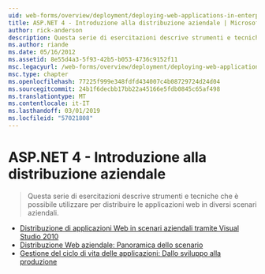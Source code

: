 ```yaml
---
uid: web-forms/overview/deployment/deploying-web-applications-in-enterprise-scenarios/index
title: ASP.NET 4 - Introduzione alla distribuzione aziendale | Microsoft Docs
author: rick-anderson
description: Questa serie di esercitazioni descrive strumenti e tecniche che è possibile utilizzare per distribuire le applicazioni web in diversi scenari aziendali.
ms.author: riande
ms.date: 05/16/2012
ms.assetid: 8e55d4a3-5f93-42b5-b053-4736c9152f11
msc.legacyurl: /web-forms/overview/deployment/deploying-web-applications-in-enterprise-scenarios
msc.type: chapter
ms.openlocfilehash: 77225f999e348fdfd434007c4b08729724d24d04
ms.sourcegitcommit: 24b1f6decbb17bb22a45166e5fdb0845c65af498
ms.translationtype: MT
ms.contentlocale: it-IT
ms.lasthandoff: 03/01/2019
ms.locfileid: "57021808"
---
```

<a name="aspnet-4---enterprise-deployment-introduction"></a>ASP.NET 4 - Introduzione alla distribuzione aziendale
====================
> Questa serie di esercitazioni descrive strumenti e tecniche che è possibile utilizzare per distribuire le applicazioni web in diversi scenari aziendali.


- [Distribuzione di applicazioni Web in scenari aziendali tramite Visual Studio 2010](deploying-web-applications-in-enterprise-scenarios.md)
- [Distribuzione Web aziendale: Panoramica dello scenario](enterprise-web-deployment-scenario-overview.md)
- [Gestione del ciclo di vita delle applicazioni: Dallo sviluppo alla produzione](application-lifecycle-management-from-development-to-production.md)
